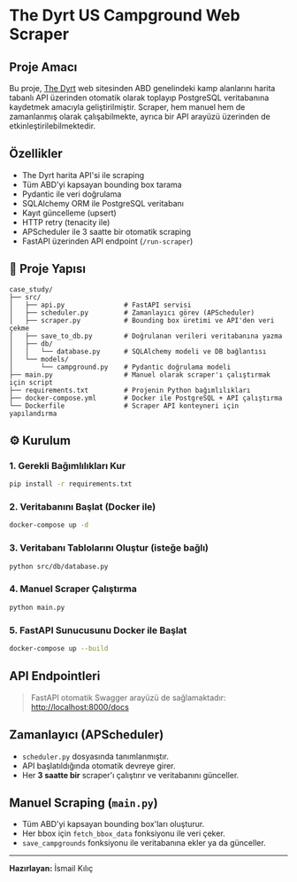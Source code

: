 # The Dyrt US Campground Web Scraper

## Proje Amacı

Bu proje, [The Dyrt](https://thedyrt.com/search) web sitesinden ABD genelindeki kamp alanlarını harita tabanlı API üzerinden otomatik olarak toplayıp PostgreSQL veritabanına kaydetmek amacıyla geliştirilmiştir. Scraper, hem manuel hem de zamanlanmış olarak çalışabilmekte, ayrıca bir API arayüzü üzerinden de etkinleştirilebilmektedir.

## Özellikler

* The Dyrt harita API'si ile scraping
* Tüm ABD'yi kapsayan bounding box tarama
* Pydantic ile veri doğrulama
* SQLAlchemy ORM ile PostgreSQL veritabanı
* Kayıt güncelleme (upsert)
* HTTP retry (tenacity ile)
* APScheduler ile 3 saatte bir otomatik scraping
* FastAPI üzerinden API endpoint (`/run-scraper`)

## 📁 Proje Yapısı

```
case_study/
├── src/
│   ├── api.py               # FastAPI servisi
│   ├── scheduler.py         # Zamanlayıcı görev (APScheduler)
│   ├── scraper.py           # Bounding box üretimi ve API'den veri çekme
│   ├── save_to_db.py        # Doğrulanan verileri veritabanına yazma
│   ├── db/
│   │   └── database.py      # SQLAlchemy modeli ve DB bağlantısı
│   └── models/
│       └── campground.py    # Pydantic doğrulama modeli
├── main.py                  # Manuel olarak scraper'ı çalıştırmak için script
├── requirements.txt         # Projenin Python bağımlılıkları
├── docker-compose.yml       # Docker ile PostgreSQL + API çalıştırma
└── Dockerfile               # Scraper API konteyneri için yapılandırma
```

## ⚙️ Kurulum

### 1. Gerekli Bağımlılıkları Kur

```bash
pip install -r requirements.txt
```

### 2. Veritabanını Başlat (Docker ile)

```bash
docker-compose up -d
```

### 3. Veritabanı Tablolarını Oluştur (isteğe bağlı)

```bash
python src/db/database.py
```

### 4. Manuel Scraper Çalıştırma

```bash
python main.py
```

### 5. FastAPI Sunucusunu Docker ile Başlat

```bash
docker-compose up --build
```

## API Endpointleri

> FastAPI otomatik Swagger arayüzü de sağlamaktadır: [http://localhost:8000/docs](http://localhost:8000/docs)

## Zamanlayıcı (APScheduler)

* `scheduler.py` dosyasında tanımlanmıştır.
* API başlatıldığında otomatik devreye girer.
* Her **3 saatte bir** scraper'ı çalıştırır ve veritabanını günceller.

## Manuel Scraping (`main.py`)

* Tüm ABD'yi kapsayan bounding box'ları oluşturur.
* Her bbox için `fetch_bbox_data` fonksiyonu ile veri çeker.
* `save_campgrounds` fonksiyonu ile veritabanına ekler ya da günceller.

---

**Hazırlayan:** İsmail Kılıç


